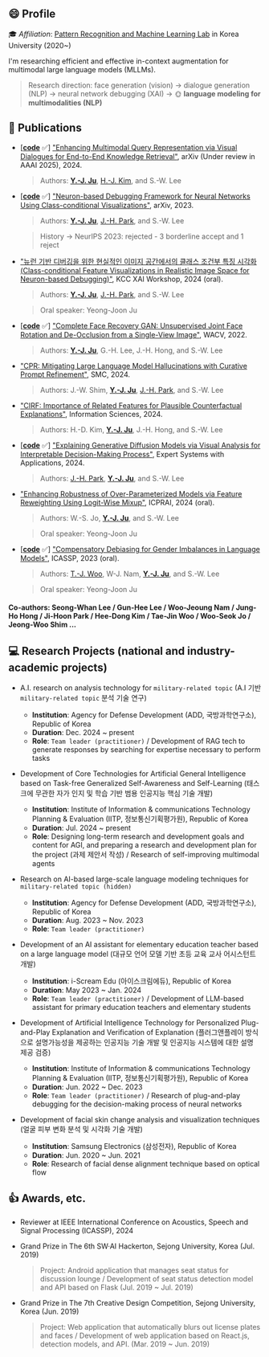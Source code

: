 ## :smile: Profile

:mortar_board: *Affiliation*: [Pattern Recognition and Machine Learning Lab](http://pr.korea.ac.kr) in Korea University (2020~)

I'm researching efficient and effective in-context augmentation for multimodal large language models (MLLMs).
> Research direction: face generation (vision) $\rightarrow$ dialogue generation (NLP) $\rightarrow$ neural network debugging (XAI) $\rightarrow$ :sun_with_face: **language modeling for multimodalities (NLP)**

## :page_with_curl: Publications 

+ [**[code](https://github.com/yeongjoonJu/Ret_XKnow)** :white_check_mark:] ["Enhancing Multimodal Query Representation via Visual Dialogues for End-to-End Knowledge Retrieval"](https://arxiv.org/abs/2411.08334), arXiv (Under review in AAAI 2025), 2024.
    > Authors: **[Y.-J. Ju](https://github.com/yeongjoonJu)**, [H.-J. Kim](https://github.com/Dotori-HJ), and S.-W. Lee

+ [**[code](https://github.com/yeongjoonJu/NeuroInspect)** :white_check_mark:] ["Neuron-based Debugging Framework for Neural Networks Using Class-conditional Visualizations"](https://arxiv.org/abs/2310.07184), arXiv, 2023.
    > Authors: **[Y.-J. Ju](https://github.com/yeongjoonJu)**, [J.-H. Park](https://github.com/ian-jihoonpark), and S.-W. Lee
    
    > History -> NeurIPS 2023: rejected - 3 borderline accept and 1 reject

+ ["뉴런 기반 디버깅을 위한 현실적인 이미지 공간에서의 클래스 조건부 특징 시각화(Class-conditional Feature Visualizations in Realistic Image Space for Neuron-based Debugging)"](https://xai.kaist.ac.kr/xai-workshop/2024/), KCC XAI Workshop, 2024 (oral).
    > Authors: **[Y.-J. Ju](https://github.com/yeongjoonJu)**, [J.-H. Park](https://github.com/ian-jihoonpark), and S.-W. Lee
    
    > Oral speaker: Yeong-Joon Ju

+ [**[code](https://github.com/yeongjoonJu/CFR-GAN)** :white_check_mark:] ["Complete Face Recovery GAN: Unsupervised Joint Face Rotation and De-Occlusion from a Single-View Image"](https://openaccess.thecvf.com/content/WACV2022/html/Ju_Complete_Face_Recovery_GAN_Unsupervised_Joint_Face_Rotation_and_De-Occlusion_WACV_2022_paper.html), WACV, 2022.
    > Authors: **[Y.-J. Ju](https://github.com/yeongjoonJu)**, G.-H. Lee, J.-H. Hong, and S.-W. Lee

+ ["CPR: Mitigating Large Language Model Hallucinations with Curative Prompt Refinement"](https://ieeexplore.ieee.org/abstract/document/10830938), SMC, 2024.
    > Authors: J.-W. Shim, **[Y.-J. Ju](https://github.com/yeongjoonJu)**, [J.-H. Park](https://github.com/ian-jihoonpark), and S.-W. Lee

+ ["CIRF: Importance of Related Features for Plausible Counterfactual Explanations"](https://www.sciencedirect.com/science/article/pii/S0020025524008880), Information Sciences, 2024.
    > Authors: H.-D. Kim, **[Y.-J. Ju](https://github.com/yeongjoonJu)**, J.-H. Hong, and S.-W. Lee

+ [**[code](https://github.com/ian-jihoonpark/X-Diffusion)** :white_check_mark:] ["Explaining Generative Diffusion Models via Visual Analysis for Interpretable Decision-Making Process"](https://github.com/ian-jihoonpark/X-Diffusion), Expert Systems with Applications, 2024.
    > Authors: [J.-H. Park](https://github.com/ian-jihoonpark), **[Y.-J. Ju](https://github.com/yeongjoonJu)**, and S.-W. Lee

+ ["Enhancing Robustness of Over-Parameterized Models via Feature Reweighting Using Logit-Wise Mixup"](https://link.springer.com/chapter/10.1007/978-981-97-8702-9_22), ICPRAI, 2024 (oral).
    > Authors: W.-S. Jo, **[Y.-J. Ju](https://github.com/yeongjoonJu)**, and S.-W. Lee
    
    > Oral speaker: Yeong-Joon Ju

+ [**[code](https://github.com/squiduu/guidebias)** :white_check_mark:] ["Compensatory Debiasing for Gender Imbalances in Language Models"](https://ieeexplore.ieee.org/document/10095658), ICASSP, 2023 (oral). 
    > Authors: [T.-J. Woo](https://github.com/squiduu), W-J. Nam, **[Y.-J. Ju](https://github.com/yeongjoonJu)**, and S.-W. Lee
    
    > Oral speaker: Yeong-Joon Ju

#### Co-authors: Seong-Whan Lee / Gun-Hee Lee / Woo-Jeoung Nam / Jung-Ho Hong / Ji-Hoon Park / Hee-Dong Kim / Tae-Jin Woo / Woo-Seok Jo / Jeong-Woo Shim ...

## :computer: Research Projects (national and industry-academic projects)

+ A.I. research on analysis technology for `military-related topic` (A.I 기반 `military-related topic` 분석 기술 연구)
    - **Institution**: Agency for Defense Development (ADD, 국방과학연구소), Republic of Korea
    - **Duration**: Dec. 2024 ~ present
    - **Role**: `Team leader (practitioner)` / Development of RAG tech to generate responses by searching for expertise necessary to perform tasks

+ Development of Core Technologies for Artificial General Intelligence based on Task-free Generalized Self-Awareness and Self-Learning (태스크에 무관한 자가 인지 및 학습 기반 범용 인공지능 핵심 기술 개발)
    - **Institution**: Institute of Information & communications Technology Planning & Evaluation (IITP, 정보통신기획평가원), Republic of Korea
    - **Duration**: Jul. 2024 ~ present
    - **Role**: Designing long-term research and development goals and content for AGI, and preparing a research and development plan for the project (과제 제안서 작성) / Research of self-improving multimodal agents

+ Research on AI-based large-scale language modeling techniques for `military-related topic (hidden)`
    - **Institution**: Agency for Defense Development (ADD, 국방과학연구소), Republic of Korea
    - **Duration**: Aug. 2023 ~ Nov. 2023
    - **Role**: `Team leader (practitioner)`

+ Development of an AI assistant for elementary education teacher based on a large language model (대규모 언어 모델 기반 초등 교육 교사 어시스턴트 개발)
    - **Institution**: i-Scream Edu (아이스크림에듀), Republic of Korea
    - **Duration**: May 2023 ~ Jan. 2024
    - **Role**: `Team leader (practitioner)` / Development of LLM-based assistant for primary education teachers and elementary students

+ Development of Artificial Intelligence Technology for Personalized Plug-and-Play Explanation and Verification of Explanation (플러그앤플레이 방식으로 설명가능성을 제공하는 인공지능 기술 개발 및 인공지능 시스템에 대한 설명 제공 검증)
    - **Institution**: Institute of Information & communications Technology Planning & Evaluation (IITP, 정보통신기획평가원), Republic of Korea
    - **Duration**: Jun. 2022 ~ Dec. 2023
    - **Role**: `Team leader (practitioner)` / Research of plug-and-play debugging for the decision-making process of neural networks
    

+ Development of facial skin change analysis and visualization techniques (얼굴 피부 변화 분석 및 시각화 기술 개발)
    - **Institution**: Samsung Electronics (삼성전자), Republic of Korea
    - **Duration**: Jun. 2020 ~ Jun. 2021
    - **Role**: Research of facial dense alignment technique based on optical flow

## :+1: Awards, etc.

+ Reviewer at IEEE International Conference on Acoustics, Speech and Signal Processing (ICASSP), 2024

+ Grand Prize in The 6th SW·AI Hackerton, Sejong University, Korea (Jul. 2019)
  > Project: Android application that manages seat status for discussion lounge / Development of seat status detection model and API based on Flask (Jul. 2019 ~ Jul. 2019)

+ Grand Prize in The 7th Creative Design Competition, Sejong University, Korea (Jun. 2019)
  > Project: Web application that automatically blurs out license plates and faces / Development of web application based on React.js, detection models, and API. (Mar. 2019 ~ Jun. 2019)
